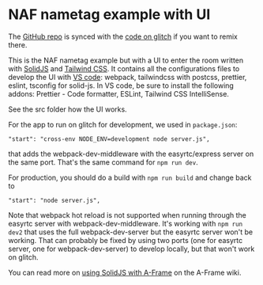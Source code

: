 # NAF nametag example with UI

The [GitHub repo](https://github.com/networked-aframe/naf-nametag-solidjs) is synced with the [code on glitch](https://glitch.com/edit/#!/naf-nametag-solidjs) if you want to remix there.

This is the NAF nametag example but with a UI to enter the room written with [SolidJS](https://www.solidjs.com/) and [Tailwind CSS](https://tailwindcss.com/). It contains all the configurations files to develop the UI with [VS code](https://code.visualstudio.com/): webpack, tailwindcss with postcss, prettier, eslint, tsconfig for solid-js.
In VS code, be sure to install the following addons: Prettier - Code formatter, ESLint, Tailwind CSS IntelliSense.

See the src folder how the UI works.

For the app to run on glitch for development, we used in `package.json`:

```
"start": "cross-env NODE_ENV=development node server.js",
```

that adds the webpack-dev-middleware with the easyrtc/express server on the same port.
That's the same command for `npm run dev`.

For production, you should do a build with `npm run build`
and change back to

```
"start": "node server.js",
```

Note that webpack hot reload is not supported when running through the easyrtc
server with webpack-dev-middleware. It's working with `npm run dev2` that uses the
full webpack-dev-server but the easyrtc server won't be working.
That can probably be fixed by using two ports (one for easyrtc server,
one for webpack-dev-server) to develop locally, but that won't work on glitch.

You can read more on [using SolidJS with A-Frame](https://aframe.wiki/en/#!pages/solidjs.md) on the A-Frame wiki.
